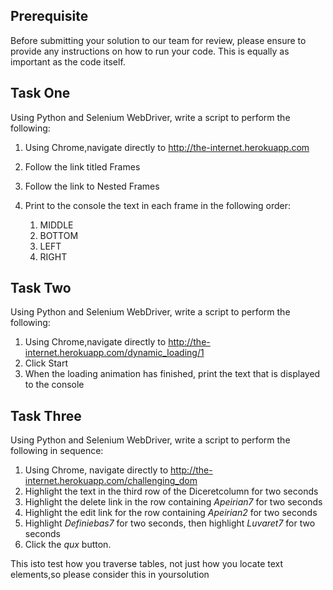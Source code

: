 ## Prerequisite
Before submitting your solution to our team for review, please ensure to provide any instructions on how to run your code. This is equally as important as the code itself.

## Task One

Using Python and Selenium WebDriver, write a script to perform the following:
1. Using Chrome,navigate directly to http://the-internet.herokuapp.com
2. Follow the link titled Frames
3. Follow the link to Nested Frames
4. Print to the console the text in each frame in the following order:

   1. MIDDLE
   2. BOTTOM
   3. LEFT
   4. RIGHT

## Task Two
Using Python and Selenium WebDriver, write a script to perform the following:
1. Using Chrome,navigate directly to http://the-internet.herokuapp.com/dynamic_loading/1
2. Click Start
3. When the loading animation has finished, print the text that is displayed to the console

## Task Three
Using Python and Selenium WebDriver, write a script to perform the following in sequence:
1. Using Chrome, navigate directly to http://the-internet.herokuapp.com/challenging_dom
2. Highlight the text in the third row of the Diceretcolumn for two seconds
3. Highlight the delete link in the row containing _Apeirian7_ for two seconds
4. Highlight the edit link for the row containing _Apeirian2_ for two seconds
5. Highlight _Definiebas7_ for two seconds, then highlight _Luvaret7_ for two seconds
6. Click the _qux_ button.

This isto test how you traverse tables, not just how you locate text elements,so please consider this in yoursolution

